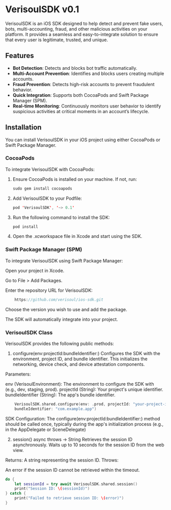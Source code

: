 # VerisoulSDK v0.1

VerisoulSDK is an iOS SDK designed to help detect and prevent fake users, bots, multi-accounting, fraud, and other malicious activities on your platform. It provides a seamless and easy-to-integrate solution to ensure that every user is legitimate, trusted, and unique.

## Features
- **Bot Detection**: Detects and blocks bot traffic automatically.
- **Multi-Account Prevention**: Identifies and blocks users creating multiple accounts.
- **Fraud Prevention**: Detects high-risk accounts to prevent fraudulent behavior.
- **Quick Integration**: Supports both CocoaPods and Swift Package Manager (SPM).
- **Real-time Monitoring**: Continuously monitors user behavior to identify suspicious activities at critical moments in an account’s lifecycle.

## Installation

You can install VerisoulSDK in your iOS project using either CocoaPods or Swift Package Manager.

### CocoaPods

To integrate VerisoulSDK with CocoaPods:

1. Ensure CocoaPods is installed on your machine. If not, run:
   ```swift
   sudo gem install cocoapods
   ```
2. Add VerisoulSDK to your Podfile:
    ```swift
    pod 'VerisoulSDK', '~> 0.1'
     ```
3. Run the following command to install the SDK:
    ```swift
    pod install
     ```
4. Open the .xcworkspace file in Xcode and start using the SDK.


### Swift Package Manager (SPM)
To integrate VerisoulSDK using Swift Package Manager:

Open your project in Xcode.

Go to File > Add Packages.

Enter the repository URL for VerisoulSDK:
```swift
    https://github.com/verisoul/ios-sdk.git
```
Choose the version you wish to use and add the package.

The SDK will automatically integrate into your project.

### VerisoulSDK Class
VerisoulSDK provides the following public methods:

1. configure(env:projectId:bundleIdentifier:)
Configures the SDK with the environment, project ID, and bundle identifier. This initializes the networking, device check, and device attestation components.

Parameters:

env (VerisoulEnvironment): The environment to configure the SDK with (e.g., dev, staging, prod).
projectId (String): Your project's unique identifier.
bundleIdentifier (String): The app's bundle identifier.
```swift
    VerisoulSDK.shared.configure(env: .prod, projectId: "your-project-id", 
    bundleIdentifier: "com.example.app")
```
SDK Configuration: The configure(env:projectId:bundleIdentifier:) method should be called once, typically during the app's initialization process (e.g., in the AppDelegate or SceneDelegate)

2. session() async throws -> String
Retrieves the session ID asynchronously. Waits up to 10 seconds for the session ID from the web view.

Returns:
A string representing the session ID.
Throws:

An error if the session ID cannot be retrieved within the timeout.
```swift
do {
    let sessionId = try await VerisoulSDK.shared.session()
    print("Session ID: \(sessionId)")
} catch {
    print("Failed to retrieve session ID: \(error)")
}
```
